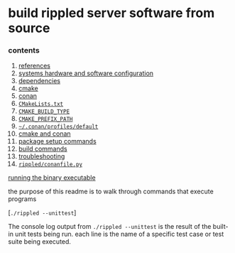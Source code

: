 #  build rippled server software from source

###  contents

1.  [references](#references)
2.  [systems hardware and software configuration](#systems-hardware-and-software-configuration)
3.  [dependencies](#dependencies) 
4.  [cmake](#cmake)
5.  [conan](#conan)
6.  [`CMakeLists.txt`](#cmakelists-txt)
7.  [`CMAKE_BUILD_TYPE`](#cmake_build_type)
8.  [`CMAKE_PREFIX_PATH`](#cmake_prefix_path)
9.  [`~/.conan/profiles/default`](#conan-profiles-default)
10. [cmake and conan](#cmake-and-conan)
11. [package setup commands](#package-set-up-commands)
12. [build commands](#build-commands)
13. [troubleshooting](#troubleshooting)
14. [`rippled/conanfile.py`](#rippled-conanfile-py)

[running the binary executable](#running-the-binary-executable)


the purpose of this readme is to walk through commands that execute programs


[`./rippled --unittest`]

The console log output from `./rippled --unittest` is the result of the built-in unit tests being run. each line is the name of a specific test case or test suite being executed.

```

```





